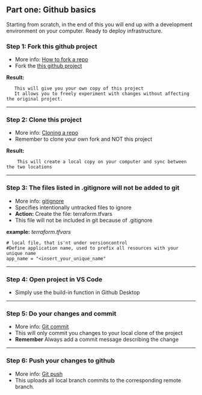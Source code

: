 ## Part one: Github basics

Starting from scratch, in the end of this you will end up with a development environment on your computer. Ready to deploy infrastructure.


### Step 1: Fork this github project
   - More info: [How to fork a repo](https://docs.github.com/en/free-pro-team@latest/github/getting-started-with-github/fork-a-repo)
   - Fork the [this github project](https://github.com/aberner/iac-azure-terraform-example/)


**Result:**
```
   This will give you your own copy of this project
   It allows you to freely experiment with changes without affecting the original project.
```

---

### Step 2: Clone this project
   - More info: [Cloning a repo](https://docs.github.com/en/free-pro-team@latest/github/creating-cloning-and-archiving-repositories/cloning-a-repository)
   - Remember to clone your own fork and NOT this project

**Result:**
```
    This will create a local copy on your computer and sync between the two locations
```

---

### Step 3: The files listed in .gitignore will not be added to git
   - More info: [gitignore](https://git-scm.com/docs/gitignore)
   - Specifies intentionally untracked files to ignore
   - **Action:**   Create the file: terraform.tfvars 
   - This file will not be included in git because of .gitignore

 **example:** *terraform.tfvars*
```
# local file, that is'nt under versioncontrol
#Define application name, used to prefix all resources with your unique name
app_name = "<insert_your_unique_name"
```

---

### Step 4: Open project in VS Code
  - Simply use the build-in function in Github Desktop

---

### Step 5: Do your changes and commit
  - More info: [Git commit](https://github.com/git-guides/git-commit)
  - This will only commit you changes to your local clone of the project
  - **Remember** Always add a commit message describing the change

---

### Step 6: Push your changes to github
  - More info: [Git push](https://github.com/git-guides/git-push)
  - This uploads all local branch commits to the corresponding remote branch.

